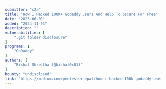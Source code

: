 ```yaml
---
submitter: "c2a"
title: "How I Hacked 100K+ Godaddy Users And Help To Secure For Free"
date: "2023-06-08"
added: "2024-11-03"
description: ""
vulnerabilities: [
    ".git folder disclosure"
]
programs: [
    "GoDaddy"
]
authors: [
    "Bishal Shrestha (@bishal0x01)"
]
bounty: "undisclosed"
link: "https://medium.com/pentesternepal/how-i-hacked-100k-godaddy-users-and-help-to-secure-for-free-65f172bd726a"
---
```





